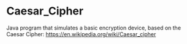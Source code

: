 Caesar_Cipher
=============

Java program that simulates a basic encryption device, based on the Caesar Cipher: https://en.wikipedia.org/wiki/Caesar_cipher
